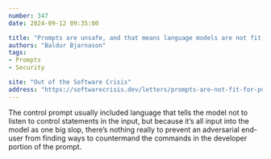 ```yaml
---
number: 347
date: 2024-09-12 09:35:00

title: "Prompts are unsafe, and that means language models are not fit for purpose"
authors: "Baldur Bjarnason"
tags:
- Prompts
- Security

site: "Out of the Software Crisis"
address: "https://softwarecrisis.dev/letters/prompts-are-not-fit-for-purpose/"
---
```


The control prompt usually included language that tells the model not to listen to control statements in the input, but because it’s all input into the model as one big slop, there’s nothing really to prevent an adversarial end-user from finding ways to countermand the commands in the developer portion of the prompt.